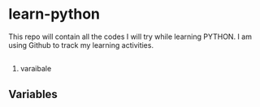 # learn-python
This repo will contain all the codes I will try while learning PYTHON.
I am using Github to track my learning activities. 
##
1. varaibale



Variables
-------------
